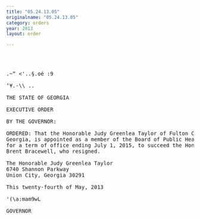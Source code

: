 ```yaml
---
title: "05.24.13.05"
originalname: "05.24.13.05"
category: orders
year: 2013
layout: order

---
```

<pre>
  
    

.~“ <'..§.oé :9

‘¥.-\\ ..

THE STATE OF GEORGIA

EXECUTIVE ORDER

BY THE GOVERNOR:

ORDERED: That the Honorable Judy Greenlea Taylor of Fulton County,
Georgia, is appointed as a member of the Board of Public Health,
for a term of office ending July 1, 2015, to succeed the Honorable
Brent Bracewell, who resigned.

The Honorable Judy Greenlea Taylor
6740 Shannon Parkway
Union City, Georgia 30291

This twenty-fourth of May, 2013

'(\a:mam9wL

GOVERNOR

</pre>
